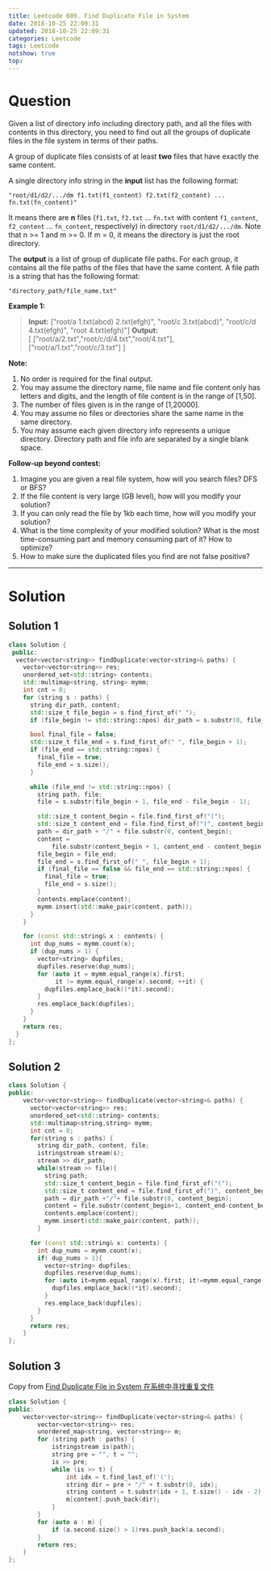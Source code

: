 ```yaml
---
title: Leetcode 609. Find Duplicate File in System
date: 2018-10-25 22:09:31
updated: 2018-10-25 22:09:31
categories: Leetcode
tags: Leetcode
notshow: true
top:
---
```


# Question

Given a list of directory info including directory path, and all the files with contents in this directory, you need to find out all the groups of duplicate files in the file system in terms of their paths.

A group of duplicate files consists of at least  **two**  files that have exactly the same content.

A single directory info string in the  **input**  list has the following format:

`"root/d1/d2/.../dm f1.txt(f1_content) f2.txt(f2_content) ... fn.txt(fn_content)"`  

It means there are  **n**  files (`f1.txt`,  `f2.txt`  ...  `fn.txt`  with content  `f1_content`,  `f2_content`  ...  `fn_content`, respectively) in directory  `root/d1/d2/.../dm`. Note that n >= 1 and m >= 0. If m = 0, it means the directory is just the root directory.

The  **output**  is a list of group of duplicate file paths. For each group, it contains all the file paths of the files that have the same content. A file path is a string that has the following format:

`"directory_path/file_name.txt"`

**Example 1:**  

> **Input:**
> ["root/a 1.txt(abcd) 2.txt(efgh)", "root/c 3.txt(abcd)", "root/c/d 4.txt(efgh)", "root 4.txt(efgh)"]
> **Output:**  
> [ ["root/a/2.txt","root/c/d/4.txt","root/4.txt"],["root/a/1.txt","root/c/3.txt"] ]

<!-- more -->

**Note:**  

1. No order is required for the final output.
2. You may assume the directory name, file name and file content only has letters and digits, and the length of file content is in the range of [1,50].
3. The number of files given is in the range of [1,20000].
4. You may assume no files or directories share the same name in the same directory.
5. You may assume each given directory info represents a unique directory. Directory path and file info are separated by a single blank space.

**Follow-up beyond contest:**

1. Imagine you are given a real file system, how will you search files? DFS or BFS?
2. If the file content is very large (GB level), how will you modify your solution?
3. If you can only read the file by 1kb each time, how will you modify your solution?
4. What is the time complexity of your modified solution? What is the most time-consuming part and memory consuming part of it? How to optimize?
5. How to make sure the duplicated files you find are not false positive?

--------------

# Solution

## Solution 1

```cpp
class Solution {
 public:
  vector<vector<string>> findDuplicate(vector<string>& paths) {
    vector<vector<string>> res;
    unordered_set<std::string> contents;
    std::multimap<string, string> mymm;
    int cnt = 0;
    for (string s : paths) {
      string dir_path, content;
      std::size_t file_begin = s.find_first_of(" ");
      if (file_begin != std::string::npos) dir_path = s.substr(0, file_begin);

      bool final_file = false;
      std::size_t file_end = s.find_first_of(" ", file_begin + 1);
      if (file_end == std::string::npos) {
        final_file = true;
        file_end = s.size();
      }

      while (file_end != std::string::npos) {
        string path, file;
        file = s.substr(file_begin + 1, file_end - file_begin - 1);

        std::size_t content_begin = file.find_first_of("(");
        std::size_t content_end = file.find_first_of(")", content_begin + 1);
        path = dir_path + "/" + file.substr(0, content_begin);
        content =
            file.substr(content_begin + 1, content_end - content_begin - 1);
        file_begin = file_end;
        file_end = s.find_first_of(" ", file_begin + 1);
        if (final_file == false && file_end == std::string::npos) {
          final_file = true;
          file_end = s.size();
        }
        contents.emplace(content);
        mymm.insert(std::make_pair(content, path));
      }
    }

    for (const std::string& x : contents) {
      int dup_nums = mymm.count(x);
      if (dup_nums > 1) {
        vector<string> dupfiles;
        dupfiles.reserve(dup_nums);
        for (auto it = mymm.equal_range(x).first;
             it != mymm.equal_range(x).second; ++it) {
          dupfiles.emplace_back((*it).second);
        }
        res.emplace_back(dupfiles);
      }
    }
    return res;
  }
};
```

## Solution 2

```cpp
class Solution {
public:
    vector<vector<string>> findDuplicate(vector<string>& paths) {
      vector<vector<string>> res;
      unordered_set<std::string> contents;
      std::multimap<string,string> mymm;
      int cnt = 0;
      for(string s : paths) {
        string dir_path, content, file;
        istringstream stream(s);
        stream >> dir_path;
        while(stream >> file){
          string path;
          std::size_t content_begin = file.find_first_of("(");
          std::size_t content_end = file.find_first_of(")", content_begin+1);
          path = dir_path +"/"+ file.substr(0, content_begin);
          content = file.substr(content_begin+1, content_end-content_begin-1);
          contents.emplace(content);
          mymm.insert(std::make_pair(content, path));
        }

      for (const std::string& x: contents) {
        int dup_nums = mymm.count(x);
        if( dup_nums > 1){
          vector<string> dupfiles;
          dupfiles.reserve(dup_nums);
          for (auto it=mymm.equal_range(x).first; it!=mymm.equal_range(x).second; ++it) {
            dupfiles.emplace_back((*it).second);
          }
          res.emplace_back(dupfiles);
        }
      }
      return res;
    }
};
```

## Solution 3

Copy from [Find Duplicate File in System 在系统中寻找重复文件](http://www.cnblogs.com/grandyang/p/7007974.html)

```cpp
class Solution {
public:
    vector<vector<string>> findDuplicate(vector<string>& paths) {
        vector<vector<string>> res;
        unordered_map<string, vector<string>> m;
        for (string path : paths) {
            istringstream is(path);
            string pre = "", t = "";
            is >> pre;
            while (is >> t) {
                int idx = t.find_last_of('(');
                string dir = pre + "/" + t.substr(0, idx);
                string content = t.substr(idx + 1, t.size() - idx - 2);
                m[content].push_back(dir);
            }
        }
        for (auto a : m) {
            if (a.second.size() > 1)res.push_back(a.second);
        }
        return res;
    }
};
```